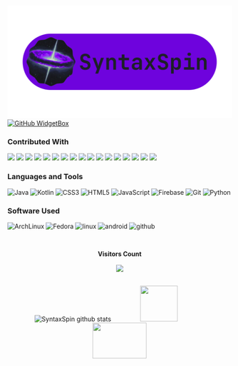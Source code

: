 ![logo](banner.png)
  <a href="https://github.com/skinvent">
   <img src="https://github-widgetbox.vercel.app/api/profile?username=syntaxspin&data=followers,repositories,stars,commits&theme=dark" alt="GitHub WidgetBox">
  </a>

<!--[![Typing SVG](https://readme-typing-svg.herokuapp.com?font=Fira+Code&size=50&pause=1000&color=56BBB3B3&center=true&vCenter=true&width=1000&lines=Hello+There;Welcome+to+My+Profile;Skinvetions;Android+Developer+;Web+Developer+)](https://git.io/typing-svg)-->

### Contributed With
<div><img src="https://images.weserv.nl/?url=avatars.githubusercontent.com/HanzoDev1375?v=4&h=60&w=60&fit=cover&mask=circle&maxage=7d"/> <img src="https://images.weserv.nl/?url=avatars.githubusercontent.com/robok-engine?v=4&h=60&w=60&fit=cover&mask=circle&maxage=7d"/>
<img src="https://images.weserv.nl/?url=avatars.githubusercontent.com/trindadedev13?v=4&h=60&w=60&fit=cover&mask=circle&maxage=7d"/>
<img src="https://images.weserv.nl/?url=avatars.githubusercontent.com/Sparkleside?v=4&h=60&w=60&fit=cover&mask=circle&maxage=7d"/>
<img src="https://images.weserv.nl/?url=avatars.githubusercontent.com/Thdev-only?v=4&h=60&w=60&fit=cover&mask=circle&maxage=7d"/>
<img src="https://images.weserv.nl/?url=avatars.githubusercontent.com/Sketchware-Pro?v=4&h=60&w=60&fit=cover&mask=circle&maxage=7d"/>
<img src="https://images.weserv.nl/?url=avatars.githubusercontent.com/JavkhlanK?v=4&h=60&w=60&fit=cover&mask=circle&maxage=7d"/>
<img src="https://images.weserv.nl/?url=avatars.githubusercontent.com/pranavpurwar?v=4&h=60&w=60&fit=cover&mask=circle&maxage=7d"/>
<img src="https://images.weserv.nl/?url=avatars.githubusercontent.com/ilyassesalama?v=4&h=60&w=60&fit=cover&mask=circle&maxage=7d"/>
<img src="https://images.weserv.nl/?url=avatars.githubusercontent.com/elfilibusterismo?v=4&h=60&w=60&fit=cover&mask=circle&maxage=7d"/>
  <img src="https://images.weserv.nl/?url=avatars.githubusercontent.com/paxsenix0?v=4&h=60&w=60&fit=cover&mask=circle&maxage=7d"/>
<img src="https://images.weserv.nl/?url=avatars.githubusercontent.com/nicesapien?v=4&h=60&w=60&fit=cover&mask=circle&maxage=7d"/>
<img src="https://images.weserv.nl/?url=avatars.githubusercontent.com/aikrq?v=4&h=60&w=60&fit=cover&mask=circle&maxage=7d"/>
<img src="https://images.weserv.nl/?url=avatars.githubusercontent.com/iyxan23?v=4&h=60&w=60&fit=cover&mask=circle&maxage=7d"/>
<img src="https://images.weserv.nl/?url=avatars.githubusercontent.com/Nethical6?v=4&h=60&w=60&fit=cover&mask=circle&maxage=7d"/>
<img src="https://images.weserv.nl/?url=avatars.githubusercontent.com/Jetrom17?v=4&h=60&w=60&fit=cover&mask=circle&maxage=7d"/>
<img src="https://images.weserv.nl/?url=avatars.githubusercontent.com/neoapps-dev?v=4&h=60&w=60&fit=cover&mask=circle&maxage=7d"/></div>


</div>



### Languages and Tools
![Java](https://ziadoua.github.io/m3-Markdown-Badges/badges/Java/java2.svg) ![Kotlin](https://ziadoua.github.io/m3-Markdown-Badges/badges/Kotlin/kotlin2.svg) ![CSS3](https://ziadoua.github.io/m3-Markdown-Badges/badges/CSS/css2.svg) ![HTML5](https://ziadoua.github.io/m3-Markdown-Badges/badges/HTML/html2.svg) ![JavaScript](https://ziadoua.github.io/m3-Markdown-Badges/badges/Javascript/javascript2.svg) ![Firebase](https://ziadoua.github.io/m3-Markdown-Badges/badges/Firebase/firebase2.svg)  ![Git](https://ziadoua.github.io/m3-Markdown-Badges/badges/Git/git2.svg)
![Python](https://ziadoua.github.io/m3-Markdown-Badges/badges/Python/python2.svg)
<!--### Developer's Quote
![](https://quotes-github-readme.vercel.app/api?type=vertical&theme=dark&titlecolor=56BBB3&textcolor=56BBB3&bg&color=0d1117)
-->
### Software Used
![ArchLinux](https://ziadoua.github.io/m3-Markdown-Badges/badges/Arch/arch2.svg) ![Fedora](https://ziadoua.github.io/m3-Markdown-Badges/badges/Fedora/fedora2.svg)
![linux](https://ziadoua.github.io/m3-Markdown-Badges/badges/Linux/linux2.svg)
![android](https://ziadoua.github.io/m3-Markdown-Badges/badges/Android/android2.svg)
![github](https://ziadoua.github.io/m3-Markdown-Badges/badges/Github/github2.svg)
<div align="center">
<br><p align="centre"><b>Visitors Count</b></p>  
<p align="center"><img align="center" src="https://profile-counter.glitch.me/{SyntaxSpin}/count.svg" /></p> 
<br></div>
<div align="center">  
  <img width="49%" height="80px" src="https://github-readme-stats.vercel.app/api?username=syntaxspin&show_icons=true&count_private=true&hide_border=true&title_color=8A0FE8&icon_color=8A0FE8&text_color=8A0FE8&bg_color=0d1117" alt="SyntaxSpin github stats" /> 
  <img width="41%" height="80px" src="https://github-readme-stats.vercel.app/api/top-langs/?username=syntaxSpin&layout=compact&hide_border=true&title_color=8A0FE8&text_color=8A0FE8&bg_color=0d1117" />
  <img width="49%" height="80px" src="https://github-contributor-stats.vercel.app/api?username=syntaxspin&limit=5&theme=dark&combine_all_yearly_contributions=true&title_color=8A0FE8&text_color=8A0FE8&bg_color=0d1117&hide_border=true">
</div>





